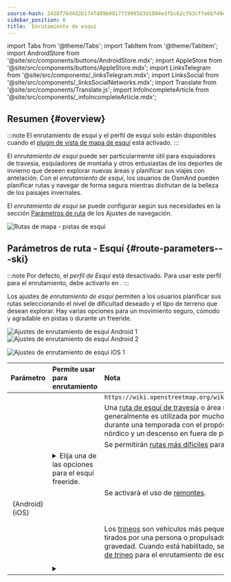 ```yaml
---
source-hash: 2428f76d4d2b174f4096091771998583d1804e3fbc62cf63cf7e6bf40e95cc8c
sidebar_position: 6
title:  Enrutamiento de esquí
---
```

import Tabs from '@theme/Tabs';
import TabItem from '@theme/TabItem';
import AndroidStore from '@site/src/components/buttons/AndroidStore.mdx';
import AppleStore from '@site/src/components/buttons/AppleStore.mdx';
import LinksTelegram from '@site/src/components/_linksTelegram.mdx';
import LinksSocial from '@site/src/components/_linksSocialNetworks.mdx';
import Translate from '@site/src/components/Translate.js';
import InfoIncompleteArticle from '@site/src/components/_infoIncompleteArticle.mdx';

## Resumen {#overview}

:::note
El enrutamiento de esquí y el perfil de esquí solo están disponibles cuando el [plugin de vista de mapa de esquí](../../plugins/ski-maps.md) está activado.
:::

El *enrutamiento de esquí* puede ser particularmente útil para esquiadores de travesía, esquiadores de montaña y otros entusiastas de los deportes de invierno que deseen explorar nuevas áreas y planificar sus viajes con antelación. Con el *enrutamiento de esquí*, los usuarios de OsmAnd pueden planificar rutas y navegar de forma segura mientras disfrutan de la belleza de los paisajes invernales.

El *enrutamiento de esquí* se puede configurar según sus necesidades en la sección [Parámetros de ruta](../guidance/navigation-settings.md#route-parameters) de los Ajustes de navegación.

![Rutas de mapa - pistas de esquí](@site/static/img/navigation/routing/ski_routing_overview.png)

## Parámetros de ruta - Esquí {#route-parameters---ski}

:::note
Por defecto, el *perfil de Esquí* está desactivado. Para usar este perfil para el enrutamiento, debe activarlo en *<Translate android="true" ids="shared_string_menu,shared_string_settings,application_profiles"/>*.
:::

Los ajustes de *enrutamiento de esquí* permiten a los usuarios planificar sus rutas seleccionando el nivel de dificultad deseado y el tipo de terreno que desean explorar. Hay varias opciones para un movimiento seguro, cómodo y agradable en pistas o durante un freeride.

<Tabs groupId="operating-systems" queryString="current-os">

<TabItem value="android" label="Android">

![Ajustes de enrutamiento de esquí Android 1](@site/static/img/navigation/routing/skiing_routing_1_andr.png) ![Ajustes de enrutamiento de esquí Android 2](@site/static/img/navigation/routing/skiing_routing_2_andr.png)

</TabItem>

<TabItem value="ios" label="iOS">

![Ajustes de enrutamiento de esquí iOS 1](@site/static/img/navigation/routing/skiing_routing_ios_1.png)

</TabItem>

</Tabs>

| Parámetro | Permite usar para enrutamiento | Nota |
|:------------|:---------------|:---------------|
|*<Translate android="true" ids="routing_attr_allow_skating_only_name"/>* | <Translate android="true" ids="routing_attr_allow_skating_only_description"/> |  `https://wiki.openstreetmap.org/wiki/Piste_Maps#Type`  |
|*<Translate android="true" ids="app_mode_ski_touring"/>* |   <Translate android="true" ids="routing_attr_piste_type_skitour_description"/> | Una [ruta de esquí de travesía](https://wiki.openstreetmap.org/wiki/Piste_Maps#Type) o área recomendada que generalmente es utilizada por muchos esquiadores durante una temporada con el propósito de un ascenso nórdico y un descenso en fuera de pista. |
|*<Translate android="true" ids="routing_attr_allow_advanced_name"/>* |  <Translate android="true" ids="routing_attr_allow_advanced_description"/>  | Se permitirán [rutas más difíciles](https://wiki.openstreetmap.org/wiki/Piste_Maps#Difficulty) para el enrutamiento. |
|*<Translate android="true" ids="routing_attr_freeride_policy_name"/>* |   <details><summary> Elija una de las opciones para el esquí freeride.  </summary>![Fuera de pista Android](@site/static/img/navigation/routing/offpiste_android.png) </details> |   |
|*<Translate android="true" ids="routing_attr_piste_type_downhill_name"/>* |  <Translate android="true" ids="routing_attr_piste_type_downhill_description"/> | Se activará el uso de [remontes](https://wiki.openstreetmap.org/wiki/Piste_Maps#Ski_lifts). |
|*<Translate android="true" ids="routing_attr_piste_type_nordic_name"/>*&nbsp;(Android) *<Translate ios="true" ids="routeInfo_piste_type_name"/>*&nbsp;(iOS) |   <Translate android="true" ids="routing_attr_piste_type_nordic_description"/>|  |
|*<Translate android="true" ids="routing_attr_allow_classic_only_name"/>* |   <Translate android="true" ids="routing_attr_allow_classic_only_description"/>|  |
|*<Translate android="true" ids="routing_attr_allow_expert_name"/>* |   <Translate android="true" ids="routing_attr_allow_expert_description"/>|  |
|*<Translate android="true" ids="routing_attr_piste_type_sled_name"/>* |  <Translate android="true" ids="routing_attr_piste_type_sled_description"/> | Los [trineos](https://wiki.openstreetmap.org/wiki/Piste_Maps#Type) son vehículos más pequeños que son tirados por una persona o propulsados solo por la gravedad. Cuando está habilitado, se utilizarán [pistas de trineo](https://wiki.openstreetmap.org/wiki/Piste_Maps#Type) para el enrutamiento de esquí. |
|*<Translate android="true" ids="routing_attr_allow_intermediate_name"/>* |   <Translate android="true" ids="routing_attr_allow_intermediate_description"/>|  |
|*<Translate android="true" ids="routing_attr_difficulty_preference_name"/>* |  <details><summary>  <Translate android="true" ids="routing_attr_difficulty_preference_description"/> </summary>![Fuera de pista Android](@site/static/img/navigation/routing/offpiste_android.png) </details> |  |